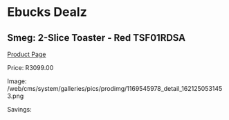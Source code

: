 
# Ebucks Dealz
## Smeg: 2-Slice Toaster - Red TSF01RDSA
[Product Page](https://www.ebucks.com/web/shop/productSelected.do?prodId=1169545978&catId=704985963)

Price: R3099.00

Image: /web/cms/system/galleries/pics/prodimg/1169545978_detail_1621250531453.png

Savings: 


	